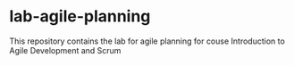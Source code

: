 # lab-agile-planning
This repository contains the lab for agile planning for couse Introduction to Agile Development and Scrum
